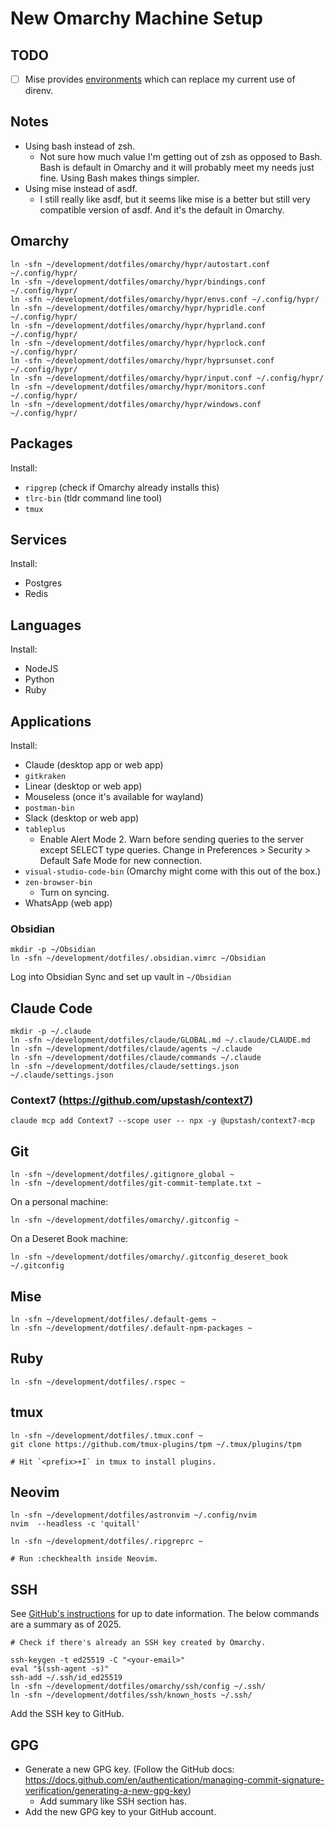 # New Omarchy Machine Setup

## TODO
- [ ] Mise provides [environments](https://mise.jdx.dev/environments/) which can
replace my current use of direnv.

## Notes
- Using bash instead of zsh.
  - Not sure how much value I'm getting out of zsh as opposed to Bash. Bash is
  default in Omarchy and it will probably meet my needs just fine. Using Bash
  makes things simpler.
- Using mise instead of asdf.
  - I still really like asdf, but it seems like mise is a better but still very
  compatible version of asdf. And it's the default in Omarchy.

## Omarchy
```
ln -sfn ~/development/dotfiles/omarchy/hypr/autostart.conf ~/.config/hypr/
ln -sfn ~/development/dotfiles/omarchy/hypr/bindings.conf ~/.config/hypr/
ln -sfn ~/development/dotfiles/omarchy/hypr/envs.conf ~/.config/hypr/
ln -sfn ~/development/dotfiles/omarchy/hypr/hypridle.conf ~/.config/hypr/
ln -sfn ~/development/dotfiles/omarchy/hypr/hyprland.conf ~/.config/hypr/
ln -sfn ~/development/dotfiles/omarchy/hypr/hyprlock.conf ~/.config/hypr/
ln -sfn ~/development/dotfiles/omarchy/hypr/hyprsunset.conf ~/.config/hypr/
ln -sfn ~/development/dotfiles/omarchy/hypr/input.conf ~/.config/hypr/
ln -sfn ~/development/dotfiles/omarchy/hypr/monitors.conf ~/.config/hypr/
ln -sfn ~/development/dotfiles/omarchy/hypr/windows.conf ~/.config/hypr/
```

## Packages
Install:
- `ripgrep` (check if Omarchy already installs this)
- `tlrc-bin` (tldr command line tool)
- `tmux`

## Services
Install:
- Postgres
- Redis

## Languages
Install:
- NodeJS
- Python
- Ruby

## Applications
Install:
- Claude (desktop app or web app)
- `gitkraken`
- Linear (desktop or web app)
- Mouseless (once it's available for wayland)
- `postman-bin`
- Slack (desktop or web app)
- `tableplus`
  - Enable Alert Mode 2. Warn before sending queries to the server except SELECT type queries. Change in Preferences > Security > Default Safe Mode for new connection.
- `visual-studio-code-bin` (Omarchy might come with this out of the box.)
- `zen-browser-bin`
  - Turn on syncing.
- WhatsApp (web app)

### Obsidian
```
mkdir -p ~/Obsidian
ln -sfn ~/development/dotfiles/.obsidian.vimrc ~/Obsidian
```

Log into Obsidian Sync and set up vault in `~/Obsidian`

## Claude Code
```
mkdir -p ~/.claude
ln -sfn ~/development/dotfiles/claude/GLOBAL.md ~/.claude/CLAUDE.md
ln -sfn ~/development/dotfiles/claude/agents ~/.claude
ln -sfn ~/development/dotfiles/claude/commands ~/.claude
ln -sfn ~/development/dotfiles/claude/settings.json ~/.claude/settings.json
```

### Context7 (https://github.com/upstash/context7)
```
claude mcp add Context7 --scope user -- npx -y @upstash/context7-mcp
```

## Git
```
ln -sfn ~/development/dotfiles/.gitignore_global ~
ln -sfn ~/development/dotfiles/git-commit-template.txt ~
```

On a personal machine:
```
ln -sfn ~/development/dotfiles/omarchy/.gitconfig ~
```

On a Deseret Book machine:
```
ln -sfn ~/development/dotfiles/omarchy/.gitconfig_deseret_book ~/.gitconfig
```

## Mise
```
ln -sfn ~/development/dotfiles/.default-gems ~
ln -sfn ~/development/dotfiles/.default-npm-packages ~
```

## Ruby
```
ln -sfn ~/development/dotfiles/.rspec ~
```

## tmux
```
ln -sfn ~/development/dotfiles/.tmux.conf ~
git clone https://github.com/tmux-plugins/tpm ~/.tmux/plugins/tpm

# Hit `<prefix>+I` in tmux to install plugins.
```

## Neovim
```
ln -sfn ~/development/dotfiles/astronvim ~/.config/nvim
nvim  --headless -c 'quitall'

ln -sfn ~/development/dotfiles/.ripgreprc ~

# Run :checkhealth inside Neovim.
```

## SSH
See [GitHub's instructions](https://docs.github.com/en/authentication/connecting-to-github-with-ssh/generating-a-new-ssh-key-and-adding-it-to-the-ssh-agent)
for up to date information. The below commands are a summary as of 2025.
```
# Check if there's already an SSH key created by Omarchy.

ssh-keygen -t ed25519 -C "<your-email>"
eval "$(ssh-agent -s)"
ssh-add ~/.ssh/id_ed25519
ln -sfn ~/development/dotfiles/omarchy/ssh/config ~/.ssh/
ln -sfn ~/development/dotfiles/ssh/known_hosts ~/.ssh/
```

Add the SSH key to GitHub.

## GPG
- Generate a new GPG key. (Follow the GitHub docs: https://docs.github.com/en/authentication/managing-commit-signature-verification/generating-a-new-gpg-key)
  - Add summary like SSH section has.
- Add the new GPG key to your GitHub account.
